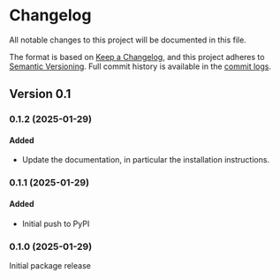 # Changelog

All notable changes to this project will be documented in this file.

The format is based on [Keep a Changelog][],
and this project adheres to [Semantic Versioning][]. Full commit history is available in the [commit logs][].

[keep a changelog]: https://keepachangelog.com/en/1.0.0/
[semantic versioning]: https://semver.org/spec/v2.0.0.html
[commit logs]: https://github.com/quadbio/cell-annotator/commits

## Version 0.1

### 0.1.2 (2025-01-29)

#### Added

-   Update the documentation, in particular the installation instructions.

### 0.1.1 (2025-01-29)

#### Added

-   Initial push to PyPI

### 0.1.0 (2025-01-29)

Initial package release
